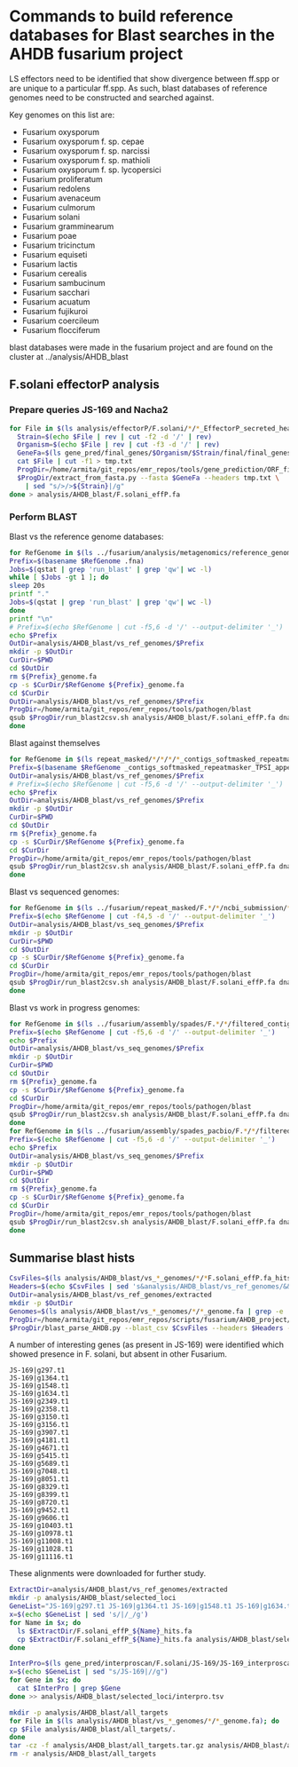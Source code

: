 # Commands to build reference databases for Blast searches in the AHDB fusarium project

LS effectors need to be identified that show divergence between ff.spp or are
unique to a particular ff.spp. As such, blast databases of reference genomes need
to be constructed and searched against.


Key genomes on this list are:

* Fusarium oxysporum
* Fusarium oxysporum f. sp. cepae
* Fusarium oxysporum f. sp. narcissi
* Fusarium oxysporum f. sp. mathioli
* Fusarium oxysporum f. sp. lycopersici
* Fusarium proliferatum
* Fusarium redolens
* Fusarium avenaceum
* Fusarium culmorum
* Fusarium solani
* Fusarium gramminearum
* Fusarium poae
* Fusarium tricinctum
* Fusarium equiseti
* Fusarium lactis
* Fusarium cerealis
* Fusarium sambucinum
* Fusarium sacchari
* Fusarium acuatum
* Fusarium fujikuroi
* Fusarium coercileum
* Fusarium flocciferum

blast databases were made in the fusarium project and are found on the cluster
at ../analysis/AHDB_blast

## F.solani effectorP analysis

### Prepare queries JS-169 and Nacha2

```bash
for File in $(ls analysis/effectorP/F.solani/*/*_EffectorP_secreted_headers.txt | grep -v 'IMV_00293'); do
  Strain=$(echo $File | rev | cut -f2 -d '/' | rev)
  Organism=$(echo $File | rev | cut -f3 -d '/' | rev)
  GeneFa=$(ls gene_pred/final_genes/$Organism/$Strain/final/final_genes_appended_renamed.cdna.fasta)
  cat $File | cut -f1 > tmp.txt
  ProgDir=/home/armita/git_repos/emr_repos/tools/gene_prediction/ORF_finder
  $ProgDir/extract_from_fasta.py --fasta $GeneFa --headers tmp.txt \
    | sed "s/>/>${Strain}|/g"
done > analysis/AHDB_blast/F.solani_effP.fa
```

### Perform BLAST

Blast vs the reference genome databases:

```bash
for RefGenome in $(ls ../fusarium/analysis/metagenomics/reference_genomes/van_dam/renamed/*.fna); do
Prefix=$(basename $RefGenome .fna)
Jobs=$(qstat | grep 'run_blast' | grep 'qw'| wc -l)
while [ $Jobs -gt 1 ]; do
sleep 20s
printf "."
Jobs=$(qstat | grep 'run_blast' | grep 'qw'| wc -l)
done
printf "\n"
# Prefix=$(echo $RefGenome | cut -f5,6 -d '/' --output-delimiter '_')
echo $Prefix
OutDir=analysis/AHDB_blast/vs_ref_genomes/$Prefix
mkdir -p $OutDir
CurDir=$PWD
cd $OutDir
rm ${Prefix}_genome.fa
cp -s $CurDir/$RefGenome ${Prefix}_genome.fa
cd $CurDir
OutDir=analysis/AHDB_blast/vs_ref_genomes/$Prefix
ProgDir=/home/armita/git_repos/emr_repos/tools/pathogen/blast
qsub $ProgDir/run_blast2csv.sh analysis/AHDB_blast/F.solani_effP.fa dna $RefGenome $OutDir
done
```

Blast against themselves

```bash
for RefGenome in $(ls repeat_masked/*/*/*/*_contigs_softmasked_repeatmasker_TPSI_appended.fa); do
Prefix=$(basename $RefGenome _contigs_softmasked_repeatmasker_TPSI_appended.fa)
OutDir=analysis/AHDB_blast/vs_ref_genomes/$Prefix
# Prefix=$(echo $RefGenome | cut -f5,6 -d '/' --output-delimiter '_')
echo $Prefix
OutDir=analysis/AHDB_blast/vs_ref_genomes/$Prefix
mkdir -p $OutDir
CurDir=$PWD
cd $OutDir
rm ${Prefix}_genome.fa
cp -s $CurDir/$RefGenome ${Prefix}_genome.fa
cd $CurDir
ProgDir=/home/armita/git_repos/emr_repos/tools/pathogen/blast
qsub $ProgDir/run_blast2csv.sh analysis/AHDB_blast/F.solani_effP.fa dna $RefGenome $OutDir
done
```

Blast vs sequenced genomes:

```bash
for RefGenome in $(ls ../fusarium/repeat_masked/F.*/*/ncbi_submission/*_contigs_unmasked.fa | grep -v 'old'); do
Prefix=$(echo $RefGenome | cut -f4,5 -d '/' --output-delimiter '_')
OutDir=analysis/AHDB_blast/vs_seq_genomes/$Prefix
mkdir -p $OutDir
CurDir=$PWD
cd $OutDir
cp -s $CurDir/$RefGenome ${Prefix}_genome.fa
cd $CurDir
ProgDir=/home/armita/git_repos/emr_repos/tools/pathogen/blast
qsub $ProgDir/run_blast2csv.sh analysis/AHDB_blast/F.solani_effP.fa dna $RefGenome $OutDir
done
```

Blast vs work in progress genomes:

```bash
for RefGenome in $(ls ../fusarium/assembly/spades/F.*/*/filtered_contigs/contigs_min_500bp*.fasta | grep -w -e 'FON129' -e 'FON77' -e 'FON81' -e 'FON89' -e 'Straw465' -e 'F81' -e 'FOP1-EMR' -e 'R2' -e '15-074' -e 'A1-2' -e 'HB6' -e 'D2' -e 'PG8' -e 'L5' -e 'A1-2' -e 'HB6' -e 'D2' -e 'PG8' -e 'L5' -e 'A1-2' -e 'HB6' | grep -v renamed | grep -v 'HB6'); do
Prefix=$(echo $RefGenome | cut -f5,6 -d '/' --output-delimiter '_')
echo $Prefix
OutDir=analysis/AHDB_blast/vs_seq_genomes/$Prefix
mkdir -p $OutDir
CurDir=$PWD
cd $OutDir
rm ${Prefix}_genome.fa
cp -s $CurDir/$RefGenome ${Prefix}_genome.fa
cd $CurDir
ProgDir=/home/armita/git_repos/emr_repos/tools/pathogen/blast
qsub $ProgDir/run_blast2csv.sh analysis/AHDB_blast/F.solani_effP.fa dna $RefGenome $OutDir
done
for RefGenome in $(ls ../fusarium/assembly/spades_pacbio/F.*/*/filtered_contigs/contigs_min_500bp.fasta | grep -w -e '55'); do
Prefix=$(echo $RefGenome | cut -f5,6 -d '/' --output-delimiter '_')
echo $Prefix
OutDir=analysis/AHDB_blast/vs_seq_genomes/$Prefix
mkdir -p $OutDir
CurDir=$PWD
cd $OutDir
rm ${Prefix}_genome.fa
cp -s $CurDir/$RefGenome ${Prefix}_genome.fa
cd $CurDir
ProgDir=/home/armita/git_repos/emr_repos/tools/pathogen/blast
qsub $ProgDir/run_blast2csv.sh analysis/AHDB_blast/F.solani_effP.fa dna $RefGenome $OutDir
done
```

## Summarise blast hists

```bash
CsvFiles=$(ls analysis/AHDB_blast/vs_*_genomes/*/*F.solani_effP.fa_hits.csv | grep -e 'vs_ref_genomes' -e 'vs_seq_genomes' | grep -v 'F.oxysporum_/' | grep -v -e 'GCA_000599445.1' -e '77-13-4')
Headers=$(echo $CsvFiles | sed 's&analysis/AHDB_blast/vs_ref_genomes/&&g' | sed 's&analysis/AHDB_blast/vs_seq_genomes/&&g' | sed -r "s&_F.solani_effP.fa_hits.csv&&g" | sed -r "s&/\S*&&g"  | sed 's&/van_dam&&g')
OutDir=analysis/AHDB_blast/vs_ref_genomes/extracted
mkdir -p $OutDir
Genomes=$(ls analysis/AHDB_blast/vs_*_genomes/*/*_genome.fa | grep -e 'vs_ref_genomes' -e 'vs_seq_genomes' | grep -v 'F.oxysporum_/' | grep -v 'GCA_000599445.1' | grep -e 'vs_ref_genomes' -e 'vs_seq_genomes' | grep -v 'F.oxysporum_/' | grep -v -e 'GCA_000599445.1' -e '77-13-4')
ProgDir=/home/armita/git_repos/emr_repos/scripts/fusarium/AHDB_project/blast_searches
$ProgDir/blast_parse_AHDB.py --blast_csv $CsvFiles --headers $Headers --genomes $Genomes --identity 0.50 --evalue 1e-30 --out_prefix $OutDir/F.solani_effP
```


A number of interesting genes (as present in JS-169) were identified which showed presence in F. solani, but absent in other Fusarium.

```
JS-169|g297.t1
JS-169|g1364.t1
JS-169|g1548.t1
JS-169|g1634.t1
JS-169|g2349.t1
JS-169|g2358.t1
JS-169|g3150.t1
JS-169|g3156.t1
JS-169|g3907.t1
JS-169|g4181.t1
JS-169|g4671.t1
JS-169|g5415.t1
JS-169|g5689.t1
JS-169|g7048.t1
JS-169|g8051.t1
JS-169|g8329.t1
JS-169|g8399.t1
JS-169|g8720.t1
JS-169|g9452.t1
JS-169|g9606.t1
JS-169|g10403.t1
JS-169|g10978.t1
JS-169|g11008.t1
JS-169|g11028.t1
JS-169|g11116.t1
```



These alignments were downloaded for further study.


```bash
ExtractDir=analysis/AHDB_blast/vs_ref_genomes/extracted
mkdir -p analysis/AHDB_blast/selected_loci
GeneList="JS-169|g297.t1 JS-169|g1364.t1 JS-169|g1548.t1 JS-169|g1634.t1 JS-169|g2349.t1 JS-169|g2358.t1 JS-169|g3150.t1 JS-169|g3156.t1 JS-169|g3907.t1 JS-169|g4181.t1 JS-169|g4671.t1 JS-169|g5415.t1 JS-169|g5689.t1 JS-169|g7048.t1 JS-169|g8051.t1 JS-169|g8329.t1 JS-169|g8399.t1 JS-169|g8720.t1 JS-169|g9452.t1 JS-169|g9606.t1 JS-169|g10403.t1 JS-169|g10978.t1 JS-169|g11008.t1 JS-169|g11028.t1 JS-169|g11116.t1"
x=$(echo $GeneList | sed 's/|/_/g')
for Name in $x; do
  ls $ExtractDir/F.solani_effP_${Name}_hits.fa
  cp $ExtractDir/F.solani_effP_${Name}_hits.fa analysis/AHDB_blast/selected_loci/.
done

InterPro=$(ls gene_pred/interproscan/F.solani/JS-169/JS-169_interproscan.tsv)
x=$(echo $GeneList | sed "s/JS-169|//g")
for Gene in $x; do
  cat $InterPro | grep $Gene
done >> analysis/AHDB_blast/selected_loci/interpro.tsv

```

```bash
mkdir -p analysis/AHDB_blast/all_targets
for File in $(ls analysis/AHDB_blast/vs_*_genomes/*/*_genome.fa); do
cp $File analysis/AHDB_blast/all_targets/.
done
tar -cz -f analysis/AHDB_blast/all_targets.tar.gz analysis/AHDB_blast/all_targets
rm -r analysis/AHDB_blast/all_targets
```
